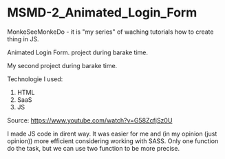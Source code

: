 # MSMD-2_Animated_Login_Form

MonkeSeeMonkeDo - it is "my series" of waching tutorials how to create thing in JS.

Animated Login Form. project during barake time.

My second  project during barake time.

Technologie I used:

1. HTML
2. SaaS
3. JS

Source:
https://www.youtube.com/watch?v=G58ZcfjSz0U

I made JS code in dirent way. It was easier for me and (in my opinion (just opinion)) more efficient considering working with SASS.
Only one function do the task, but we can use two function to be more precise.